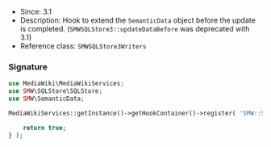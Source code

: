 * Since: 3.1
* Description: Hook to extend the `SemanticData` object before the update is completed. (`SMWSQLStore3::updateDataBefore` was deprecated with 3.1)
* Reference class: `SMWSQLStore3Writers`

### Signature

```php
use MediaWiki\MediaWikiServices;
use SMW\SQLStore\SQLStore;
use SMW\SemanticData;

MediaWikiServices::getInstance()->getHookContainer()->register( 'SMW::SQLStore::BeforeDataUpdateComplete', function( SQLStore $store, SemanticData $semanticData ) {

	return true;
} );
```
